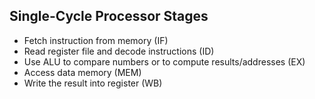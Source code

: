 ## Single-Cycle Processor Stages
- Fetch instruction from memory (IF)
- Read register file and decode instructions (ID)
- Use ALU to compare numbers or to compute results/addresses (EX)
- Access data memory (MEM)
- Write the result into register (WB)